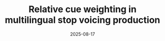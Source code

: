 ---
title: "Relative cue weighting in multilingual stop voicing production"
collection: presentations
type: "TBD"
permalink: /presentations/2025-interspeech
venue: "Interspeech 2025"
date: 2025-08-17
location: "Rotterdam, the Netherlands"
authors: ["Le Xuan Chan", "Annika Heuser"]
excerpt: ""
pagelink: False
---